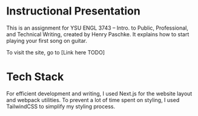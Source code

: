 # Instructional Presentation

This is an assignment for YSU ENGL 3743 – Intro. to Public, Professional, and Technical Writing, created by Henry Paschke. It explains how to start playing your first song on guitar.

To visit the site, go to [Link here TODO]

# Tech Stack

For efficient development and writing, I used Next.js for the website layout and webpack utilities. To prevent a lot of time spent on styling, I used TailwindCSS to simplify my styling process.
